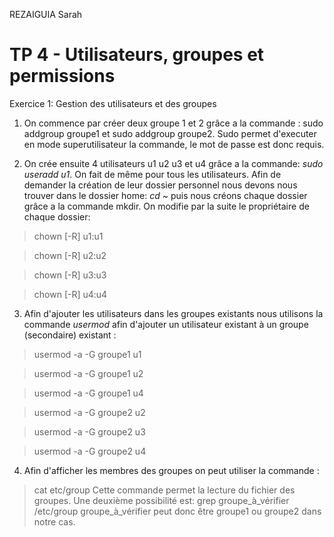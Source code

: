 REZAIGUIA Sarah

# TP 4 - Utilisateurs, groupes et permissions

Exercice 1: Gestion des utilisateurs et des groupes

1) On commence par créer deux groupe 1 et 2 grâce a la commande : sudo addgroup groupe1 et sudo addgroup groupe2.
Sudo permet d'executer en mode superutilisateur la commande, le mot de passe est donc requis.

2) On crée ensuite 4 utilisateurs u1 u2 u3 et u4 grâce a la commande: *sudo useradd u1*. On fait de même pour tous les utilisateurs.
Afin de demander la création de leur dossier personnel nous devons nous trouver dans le dossier home: *cd ~* puis nous créons chaque dossier grâce a la commande mkdir.
On modifie par la suite le propriétaire de chaque dossier:
> chown [-R] u1:u1

> chown [-R] u2:u2

> chown [-R] u3:u3

> chown [-R] u4:u4

3) Afin d'ajouter les utilisateurs dans les groupes existants nous utilisons la commande *usermod* afin d'ajouter un utilisateur existant à un groupe (secondaire) existant :
> usermod -a -G groupe1 u1

> usermod -a -G groupe1 u2

> usermod -a -G groupe1 u4

> usermod -a -G groupe2 u2

> usermod -a -G groupe2 u3

> usermod -a -G groupe2 u4

4) Afin d'afficher les membres des groupes on peut utiliser la commande :
> cat etc/group
Cette commande permet la lecture du fichier des groupes. 
Une deuxième possibilité est:
> grep groupe_à_vérifier /etc/group
groupe_à_vérifier peut donc être groupe1 ou groupe2 dans notre cas.
